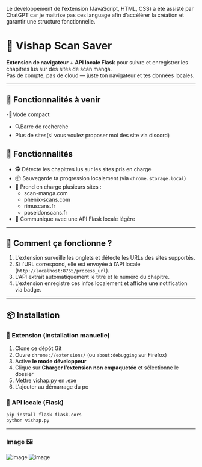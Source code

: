 Le développement de l’extension (JavaScript, HTML, CSS) a été assisté par ChatGPT car je maitrise pas ces language afin d’accélérer la création et garantir une structure fonctionnelle.

# 🧩 Vishap Scan Saver

**Extension de navigateur** + **API locale Flask** pour suivre et enregistrer les chapitres lus sur des sites de scan manga.  
Pas de compte, pas de cloud — juste ton navigateur et tes données locales.

---
## 🚀 Fonctionnalités à venir

-📏Mode compact
- 🔍Barre de recherche
- Plus de sites(si vous voulez proposer moi des site via discord)

## 🚀 Fonctionnalités

- 🕵️ Détecte les chapitres lus sur les sites pris en charge
- 📦 Sauvegarde ta progression localement (via `chrome.storage.local`)
- 🔄 Prend en charge plusieurs sites :
  - scan-manga.com  
  - phenix-scans.com  
  - rimuscans.fr  
  - poseidonscans.fr  
- 🔗 Communique avec une API Flask locale légère

---

## 🧠 Comment ça fonctionne ?

1. L’extension surveille les onglets et détecte les URLs des sites supportés.
2. Si l'URL correspond, elle est envoyée à l’API locale (`http://localhost:8765/process_url`).
3. L’API extrait automatiquement le titre et le numéro du chapitre.
4. L’extension enregistre ces infos localement et affiche une notification via badge.

---

## 📦 Installation

### 🔌 Extension (installation manuelle)
1. Clone ce dépôt Git
2. Ouvre `chrome://extensions/` (ou `about:debugging` sur Firefox)
3. Active **le mode développeur**
4. Clique sur **Charger l’extension non empaquetée** et sélectionne le dossier
5. Mettre vishap.py en .exe
6. L'ajouter au démarrage du pc
   

### 🧪 API locale (Flask)

```bash
pip install flask flask-cors
python vishap.py
```

---

### Image 🖼

![image](https://github.com/user-attachments/assets/0a14b590-275c-4036-ad27-4d693b7df6c5)
![image](https://github.com/user-attachments/assets/98966637-52a2-4db9-bde6-5580ffb9a7ed)
